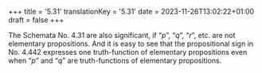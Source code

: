 +++
title = '5.31'
translationKey = '5.31'
date = 2023-11-26T13:02:22+01:00
draft = false
+++

The Schemata No. 4.31 are also significant, if “<span class="mathmode"><var>p</var></span>”, “<span class="mathmode"><var>q</var></span>”, “<span class="mathmode"><var>r</var></span>”, etc. are not elementary propositions.
And it is easy to see that the propositional sign in No. 4.442 expresses one truth-function of elementary propositions even when “<span class="mathmode"><var>p</var></span>” and “<span class="mathmode"><var>q</var></span>” are truth-functions of elementary propositions.
